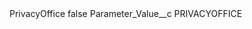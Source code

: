 <?xml version="1.0" encoding="UTF-8"?>
<CustomMetadata xmlns="http://soap.sforce.com/2006/04/metadata" xmlns:xsi="http://www.w3.org/2001/XMLSchema-instance" xmlns:xsd="http://www.w3.org/2001/XMLSchema">
    <label>PrivacyOffice</label>
    <protected>false</protected>
    <values>
        <field>Parameter_Value__c</field>
        <value xsi:type="xsd:string">PRIVACYOFFICE</value>
    </values>
</CustomMetadata>
